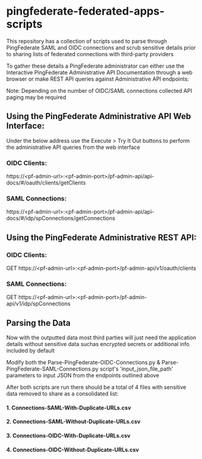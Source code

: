 # pingfederate-federated-apps-scripts
This repository has a collection of scripts used to parse through PingFederate SAML and OIDC connections and scrub sensitive details prior to sharing lists of federated connections with third-party providers

To gather these details a PingFederate administrator can either use the Interactive PingFederate Administrative API Documentation through a web browser or make REST API queries against Administrative API endpoints:

Note: Depending on the number of OIDC/SAML connections collected API paging may be required

## Using the PingFederate Administrative API Web Interface:

Under the below address use the Execute > Try It Out buttons to perform the administrative API queries from the web interface

### OIDC Clients:
https://\<pf-admin-url>:\<pf-admin-port>/pf-admin-api/api-docs/#/oauth/clients/getClients

### SAML Connections:
https://\<pf-admin-url>:\<pf-admin-port>/pf-admin-api/api-docs/#/idp/spConnections/getConnections

## Using the PingFederate Administrative REST API:
### OIDC Clients:

GET https://\<pf-admin-url>:\<pf-admin-port>/pf-admin-api/v1/oauth/clients 
### SAML Connections:

GET https://\<pf-admin-url>:\<pf-admin-port>/pf-admin-api/v1/idp/spConnections

## Parsing the Data
Now with the outputted data most third parties will just need the application details without sensitive data suchas encrypted secrets or additional info included by default

Modify both the Parse-PingFederate-OIDC-Connections.py & Parse-PingFederate-SAML-Connections.py script's 'input_json_file_path' parameters to input JSON from the endpoints outlined above

After both scripts are run there should be a total of 4 files with sensitive data removed to share as a consolidated list: 
#### 1. Connections-SAML-With-Duplicate-URLs.csv
#### 2. Connections-SAML-Without-Duplicate-URLs.csv
#### 3. Connections-OIDC-With-Duplicate-URLs.csv
#### 4. Connections-OIDC-Without-Duplicate-URLs.csv
